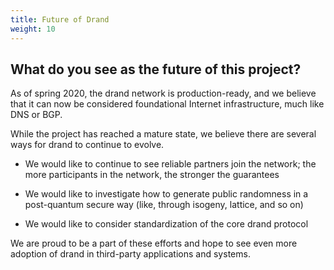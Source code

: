 ```yaml
---
title: Future of Drand
weight: 10
---
```


## What do you see as the future of this project?

As of spring 2020, the drand network is production-ready, and we believe that it can now be considered foundational Internet infrastructure, much like DNS or BGP. 

While the project has reached a mature state, we believe there are several ways for drand to continue to evolve.

- We would like to continue to see reliable partners join the network; the more participants in the network, the stronger the guarantees

- We would like to investigate how to generate public randomness in a post-quantum secure way (like, through isogeny, lattice, and so on)

- We would like to consider standardization of the core drand protocol

We are proud to be a part of these efforts and hope to see even more adoption of drand in third-party applications and systems.

